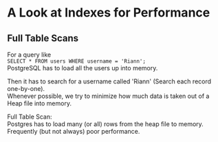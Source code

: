 # A Look at Indexes for Performance

## Full Table Scans

For a query like  
`SELECT * FROM users WHERE username = 'Riann';`  
PostgreSQL has to load all the users up into memory.  

Then it has to search for a username called 'Riann' (Search each record one-by-one).     
Whenever possible, we try to minimize how much data is taken out of a Heap file into memory.

Full Table Scan:  
Postgres has to load many (or all) rows from the heap file to memory.    
Frequently (but not always) poor performance.  

